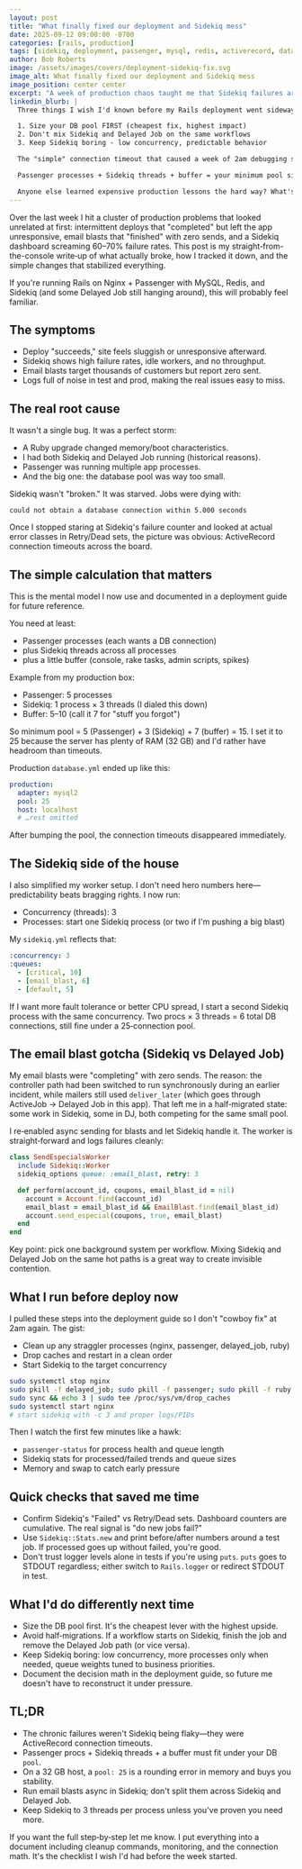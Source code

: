 ```yaml
---
layout: post
title: "What finally fixed our deployment and Sidekiq mess"
date: 2025-09-12 09:00:00 -0700
categories: [rails, production]
tags: [sidekiq, deployment, passenger, mysql, redis, activerecord, database-pool]
author: Bob Roberts
image: /assets/images/covers/deployment-sidekiq-fix.svg
image_alt: What finally fixed our deployment and Sidekiq mess
image_position: center center
excerpt: "A week of production chaos taught me that Sidekiq failures aren't always about Sidekiq. Sometimes it's your database connection pool that's starving everything else."
linkedin_blurb: |
  Three things I wish I'd known before my Rails deployment went sideways this week:

  1. Size your DB pool FIRST (cheapest fix, highest impact)
  2. Don't mix Sidekiq and Delayed Job on the same workflows
  3. Keep Sidekiq boring - low concurrency, predictable behavior

  The "simple" connection timeout that caused a week of 2am debugging sessions. What looked like Sidekiq being flaky was actually database connection starvation.

  Passenger processes + Sidekiq threads + buffer = your minimum pool size. I was running 15 total connections with a pool of 5. No wonder everything was timing out.

  Anyone else learned expensive production lessons the hard way? What's your "I wish I'd known that sooner" moment?
---
```


Over the last week I hit a cluster of production problems that looked unrelated at first: intermittent deploys that "completed" but left the app unresponsive, email blasts that "finished" with zero sends, and a Sidekiq dashboard screaming 60–70% failure rates. This post is my straight‑from-the-console write‑up of what actually broke, how I tracked it down, and the simple changes that stabilized everything.

If you're running Rails on Nginx + Passenger with MySQL, Redis, and Sidekiq (and some Delayed Job still hanging around), this will probably feel familiar.

## The symptoms

- Deploy "succeeds," site feels sluggish or unresponsive afterward.
- Sidekiq shows high failure rates, idle workers, and no throughput.
- Email blasts target thousands of customers but report zero sent.
- Logs full of noise in test and prod, making the real issues easy to miss.

## The real root cause

It wasn't a single bug. It was a perfect storm:

- A Ruby upgrade changed memory/boot characteristics.
- I had both Sidekiq and Delayed Job running (historical reasons).
- Passenger was running multiple app processes.
- And the big one: the database pool was way too small.

Sidekiq wasn't "broken." It was starved. Jobs were dying with:

```
could not obtain a database connection within 5.000 seconds
```

Once I stopped staring at Sidekiq's failure counter and looked at actual error classes in Retry/Dead sets, the picture was obvious: ActiveRecord connection timeouts across the board.

## The simple calculation that matters

This is the mental model I now use and documented in a deployment guide for future reference.

You need at least:

- Passenger processes (each wants a DB connection)
- plus Sidekiq threads across all processes
- plus a little buffer (console, rake tasks, admin scripts, spikes)

Example from my production box:

- Passenger: 5 processes
- Sidekiq: 1 process × 3 threads (I dialed this down)
- Buffer: 5–10 (call it 7 for "stuff you forgot")

So minimum pool = 5 (Passenger) + 3 (Sidekiq) + 7 (buffer) = 15.
I set it to 25 because the server has plenty of RAM (32 GB) and I'd rather have headroom than timeouts.

Production `database.yml` ended up like this:

```yaml
production:
  adapter: mysql2
  pool: 25
  host: localhost
  # …rest omitted
```

After bumping the pool, the connection timeouts disappeared immediately.

## The Sidekiq side of the house

I also simplified my worker setup. I don't need hero numbers here—predictability beats bragging rights. I now run:

- Concurrency (threads): 3
- Processes: start one Sidekiq process (or two if I'm pushing a big blast)

My `sidekiq.yml` reflects that:

```yaml
:concurrency: 3
:queues:
  - [critical, 10]
  - [email_blast, 6]
  - [default, 5]
```

If I want more fault tolerance or better CPU spread, I start a second Sidekiq process with the same concurrency. Two procs × 3 threads = 6 total DB connections, still fine under a 25‑connection pool.

## The email blast gotcha (Sidekiq vs Delayed Job)

My email blasts were "completing" with zero sends. The reason: the controller path had been switched to run synchronously during an earlier incident, while mailers still used `deliver_later` (which goes through ActiveJob → Delayed Job in this app). That left me in a half‑migrated state: some work in Sidekiq, some in DJ, both competing for the same small pool.

I re‑enabled async sending for blasts and let Sidekiq handle it. The worker is straight‑forward and logs failures cleanly:

```ruby
class SendEspecialsWorker
  include Sidekiq::Worker
  sidekiq_options queue: :email_blast, retry: 3

  def perform(account_id, coupons, email_blast_id = nil)
    account = Account.find(account_id)
    email_blast = email_blast_id && EmailBlast.find(email_blast_id)
    account.send_especial(coupons, true, email_blast)
  end
end
```

Key point: pick one background system per workflow. Mixing Sidekiq and Delayed Job on the same hot paths is a great way to create invisible contention.

## What I run before deploy now

I pulled these steps into the deployment guide so I don't "cowboy fix" at 2am again. The gist:

- Clean up any straggler processes (nginx, passenger, delayed_job, ruby)
- Drop caches and restart in a clean order
- Start Sidekiq to the target concurrency

```bash
sudo systemctl stop nginx
sudo pkill -f delayed_job; sudo pkill -f passenger; sudo pkill -f ruby
sudo sync && echo 3 | sudo tee /proc/sys/vm/drop_caches
sudo systemctl start nginx
# start sidekiq with -c 3 and proper logs/PIDs
```

Then I watch the first few minutes like a hawk:

- `passenger-status` for process health and queue length
- Sidekiq stats for processed/failed trends and queue sizes
- Memory and swap to catch early pressure

## Quick checks that saved me time

- Confirm Sidekiq's "Failed" vs Retry/Dead sets. Dashboard counters are cumulative. The real signal is "do new jobs fail?"
- Use `Sidekiq::Stats.new` and print before/after numbers around a test job. If processed goes up without failed, you're good.
- Don't trust logger levels alone in tests if you're using `puts`. `puts` goes to STDOUT regardless; either switch to `Rails.logger` or redirect STDOUT in test.

## What I'd do differently next time

- Size the DB pool first. It's the cheapest lever with the highest upside.
- Avoid half‑migrations. If a workflow starts on Sidekiq, finish the job and remove the Delayed Job path (or vice versa).
- Keep Sidekiq boring: low concurrency, more processes only when needed, queue weights tuned to business priorities.
- Document the decision math in the deployment guide, so future me doesn't have to reconstruct it under pressure.

## TL;DR

- The chronic failures weren't Sidekiq being flaky—they were ActiveRecord connection timeouts.
- Passenger procs + Sidekiq threads + a buffer must fit under your DB `pool`.
- On a 32 GB host, a `pool: 25` is a rounding error in memory and buys you stability.
- Run email blasts async in Sidekiq; don't split them across Sidekiq and Delayed Job.
- Keep Sidekiq to 3 threads per process unless you've proven you need more.

If you want the full step‑by‑step let me know. I put everything into a document including cleanup commands, monitoring, and the connection math. It's the checklist I wish I'd had before the week started.
